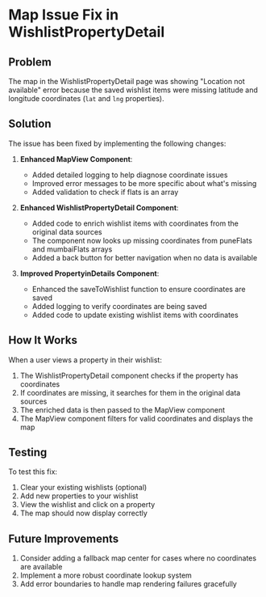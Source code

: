 # Map Issue Fix in WishlistPropertyDetail

## Problem

The map in the WishlistPropertyDetail page was showing "Location not available" error because the saved wishlist items were missing latitude and longitude coordinates (`lat` and `lng` properties).

## Solution

The issue has been fixed by implementing the following changes:

1. **Enhanced MapView Component**:
   - Added detailed logging to help diagnose coordinate issues
   - Improved error messages to be more specific about what's missing
   - Added validation to check if flats is an array

2. **Enhanced WishlistPropertyDetail Component**:
   - Added code to enrich wishlist items with coordinates from the original data sources
   - The component now looks up missing coordinates from puneFlats and mumbaiFlats arrays
   - Added a back button for better navigation when no data is available

3. **Improved PropertyinDetails Component**:
   - Enhanced the saveToWishlist function to ensure coordinates are saved
   - Added logging to verify coordinates are being saved
   - Added code to update existing wishlist items with coordinates

## How It Works

When a user views a property in their wishlist:

1. The WishlistPropertyDetail component checks if the property has coordinates
2. If coordinates are missing, it searches for them in the original data sources
3. The enriched data is then passed to the MapView component
4. The MapView component filters for valid coordinates and displays the map

## Testing

To test this fix:

1. Clear your existing wishlists (optional)
2. Add new properties to your wishlist
3. View the wishlist and click on a property
4. The map should now display correctly

## Future Improvements

1. Consider adding a fallback map center for cases where no coordinates are available
2. Implement a more robust coordinate lookup system
3. Add error boundaries to handle map rendering failures gracefully